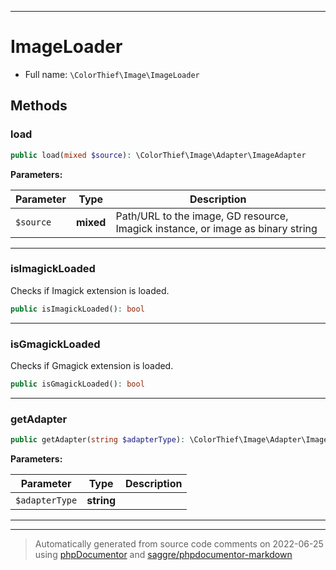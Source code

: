 ***

# ImageLoader





* Full name: `\ColorThief\Image\ImageLoader`




## Methods


### load



```php
public load(mixed $source): \ColorThief\Image\Adapter\ImageAdapter
```








**Parameters:**

| Parameter | Type | Description |
|-----------|------|-------------|
| `$source` | **mixed** | Path/URL to the image, GD resource, Imagick instance, or image as binary string |




***

### isImagickLoaded

Checks if Imagick extension is loaded.

```php
public isImagickLoaded(): bool
```











***

### isGmagickLoaded

Checks if Gmagick extension is loaded.

```php
public isGmagickLoaded(): bool
```











***

### getAdapter



```php
public getAdapter(string $adapterType): \ColorThief\Image\Adapter\ImageAdapter
```








**Parameters:**

| Parameter | Type | Description |
|-----------|------|-------------|
| `$adapterType` | **string** |  |




***


***
> Automatically generated from source code comments on 2022-06-25 using [phpDocumentor](http://www.phpdoc.org/) and [saggre/phpdocumentor-markdown](https://github.com/Saggre/phpDocumentor-markdown)
